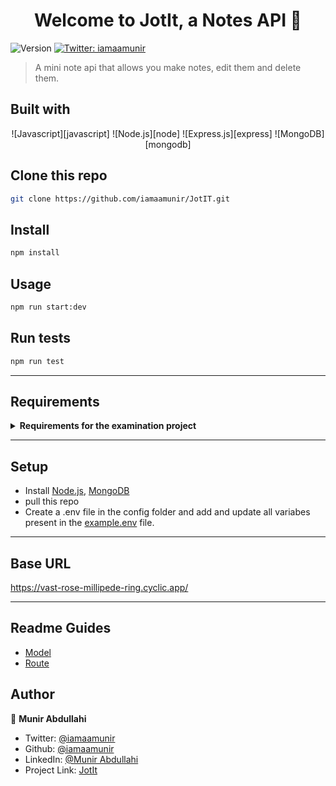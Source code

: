 <h1 align="center">Welcome to JotIt, a Notes API 👋</h1>
<p>
  <img alt="Version" src="https://img.shields.io/badge/version-1.0.0-blue.svg?cacheSeconds=2592000" />
  <a href="https://twitter.com/iamaamunir" target="_blank">
    <img alt="Twitter: iamaamunir" src="https://img.shields.io/twitter/follow/iamaamunir.svg?style=social" />
  </a>
</p>

> A mini note api that allows you make notes, edit them and delete them.

## Built with

<div align="center">

![Javascript][javascript]
![Node.js][node]
![Express.js][express]
![MongoDB][mongodb]

</div>

## Clone this repo

```sh
git clone https://github.com/iamaamunir/JotIT.git
```

## Install

```sh
npm install
```

## Usage

```sh
npm run start:dev
```

## Run tests

```sh
npm run test
```

---

<!-- AltSchool Requirements -->

## Requirements

<details>

<summary> <strong>Requirements for the examination project</strong> </summary>

- [x] Users should be able to create, read, update and delete notes,

- [x] Users should be able to register and login

- [x] The notes should be saved to a database(Firebase, Parse, MongoDB, MySQL, SQLite, Postgres, etc.)

- [x] Proper use of Git for Version Control.

- [x] The API/endpoint should be deployed

</details>

---

## Setup

- Install [Node.js](https://nodejs.org/en/download/), [MongoDB](https://www.mongodb.com/docs/manual/installation/)
- pull this repo
- Create a .env file in the config folder and add and update all variabes present in the [example.env](./config/example.env) file.

---

## Base URL

https://vast-rose-millipede-ring.cyclic.app/

---

## Readme Guides

- [Model](./models/README.md)
- [Route](./routes/README.md)

## Author

👤 **Munir Abdullahi**

- Twitter: [@iamaamunir](https://twitter.com/iamaamunir)
- Github: [@iamaamunir](https://github.com/iamaamunir)
- LinkedIn: [@Munir Abdullahi](https://linkedin.com/in/oluwaseun-awosise)
- Project Link: [JotIt](https://github.com/iamaamunir/JotIT)

<!-- Markdown Links & Images -->
